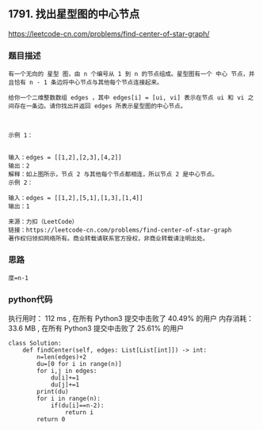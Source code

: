 ## 1791. 找出星型图的中心节点


https://leetcode-cn.com/problems/find-center-of-star-graph/


### 题目描述

```
有一个无向的 星型 图，由 n 个编号从 1 到 n 的节点组成。星型图有一个 中心 节点，并且恰有 n - 1 条边将中心节点与其他每个节点连接起来。

给你一个二维整数数组 edges ，其中 edges[i] = [ui, vi] 表示在节点 ui 和 vi 之间存在一条边。请你找出并返回 edges 所表示星型图的中心节点。

 

示例 1：


输入：edges = [[1,2],[2,3],[4,2]]
输出：2
解释：如上图所示，节点 2 与其他每个节点都相连，所以节点 2 是中心节点。
示例 2：

输入：edges = [[1,2],[5,1],[1,3],[1,4]]
输出：1

来源：力扣（LeetCode）
链接：https://leetcode-cn.com/problems/find-center-of-star-graph
著作权归领扣网络所有。商业转载请联系官方授权，非商业转载请注明出处。

```



### 思路

```
度=n-1
```



### python代码
执行用时：
112 ms
, 在所有 Python3 提交中击败了
40.49%
的用户
内存消耗：
33.6 MB
, 在所有 Python3 提交中击败了
25.61%
的用户
```
class Solution:
    def findCenter(self, edges: List[List[int]]) -> int:
        n=len(edges)+2
        du=[0 for i in range(n)]
        for i,j in edges:
            du[i]+=1
            du[j]+=1
        print(du)
        for i in range(n):
            if(du[i]==n-2):
                return i
        return 0
```

